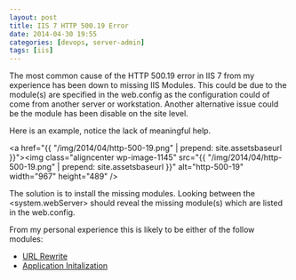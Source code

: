 ```yaml
---
layout: post
title: IIS 7 HTTP 500.19 Error
date: 2014-04-30 19:55
categories: [devops, server-admin]
tags: [iis]
---
```

The most common cause of the HTTP 500.19 error in IIS 7 from my experience has been down to missing IIS Modules. This could be due to the module(s) are specified in the web.config as the configuration could of come from another server or workstation. Another alternative issue could be the module has been disable on the site level.

Here is an example, notice the lack of meaningful help.

<a href="{{ "/img/2014/04/http-500-19.png" | prepend: site.assetsbaseurl }}"><img class="aligncenter wp-image-1145" src="{{ "/img/2014/04/http-500-19.png" | prepend: site.assetsbaseurl }}" alt="http-500-19" width="967" height="489" /></a>

The solution is to install the missing modules. Looking between the &lt;system.webServer&gt; should reveal the missing module(s) which are listed in the web.config.

From my personal experience this is likely to be either of the follow modules:
<ul>
	<li><a title="URL Rewrite" href="http://www.iis.net/downloads/microsoft/url-rewrite" target="_blank">URL Rewrite</a></li>
	<li><a title="Application initalization" href="http://www.iis.net/downloads/microsoft/application-initialization" target="_blank">Application Initalization</a></li>
</ul>
